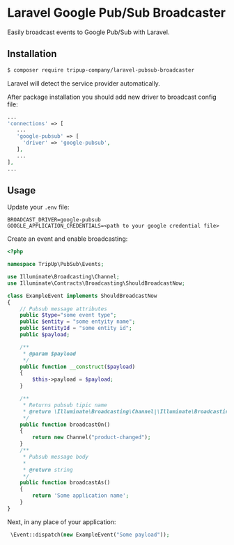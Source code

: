 # Laravel Google Pub/Sub Broadcaster

Easily broadcast events to Google Pub/Sub with Laravel.

## Installation

```bash
$ composer require tripup-company/laravel-pubsub-broadcaster
```

Laravel will detect the service provider automatically.

After package installation you should add new driver to broadcast config file:
```php
...
'connections' => [
   ...     
   'google-pubsub' => [
     'driver' => 'google-pubsub',
   ],
   ...
],
...
```

## Usage

Update your `.env` file:

```
BROADCAST_DRIVER=google-pubsub
GOOGLE_APPLICATION_CREDENTIALS=<path to your google credential file>
```

Create an event and enable broadcasting:

```php
<?php

namespace TripUp\PubSub\Events;

use Illuminate\Broadcasting\Channel;
use Illuminate\Contracts\Broadcasting\ShouldBroadcastNow;

class ExampleEvent implements ShouldBroadcastNow
{
    // Pubsub message attributes
    public $type="some event type";
    public $entity = "some entyity name";
    public $entityId = "some entity id";
    public $payload;

    /**
     * @param $payload
     */
    public function __construct($payload)
    {
        $this->payload = $payload;
    }

    /**
     * Returns pubsub tipic name
     * @return \Illuminate\Broadcasting\Channel|\Illuminate\Broadcasting\Channel[]|string|string[]|void
     */
    public function broadcastOn()
    {
        return new Channel("product-changed");
    }
    /**
     * Pubsub message body
     *
     * @return string
     */
    public function broadcastAs()
    {
        return 'Some application name';
    }
}
```

Next, in any place of your application:
```php
 \Event::dispatch(new ExampleEvent("Some payload"));
```

